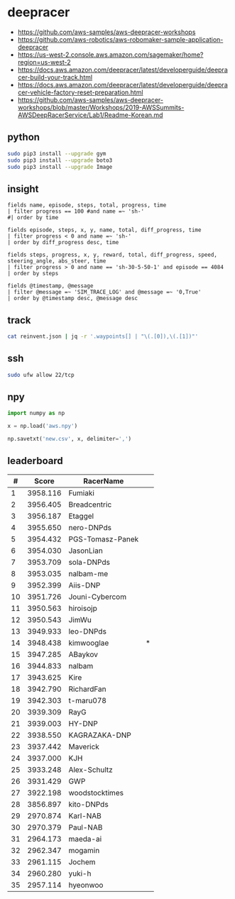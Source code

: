# deepracer

* <https://github.com/aws-samples/aws-deepracer-workshops>
* <https://github.com/aws-robotics/aws-robomaker-sample-application-deepracer>
* <https://us-west-2.console.aws.amazon.com/sagemaker/home?region=us-west-2>
* <https://docs.aws.amazon.com/deepracer/latest/developerguide/deepracer-build-your-track.html>
* <https://docs.aws.amazon.com/deepracer/latest/developerguide/deepracer-vehicle-factory-reset-preparation.html>
* <https://github.com/aws-samples/aws-deepracer-workshops/blob/master/Workshops/2019-AWSSummits-AWSDeepRacerService/Lab1/Readme-Korean.md>

## python

```bash
sudo pip3 install --upgrade gym
sudo pip3 install --upgrade boto3
sudo pip3 install --upgrade Image
```

## insight

```
fields name, episode, steps, total, progress, time
| filter progress == 100 #and name =~ 'sh-'
#| order by time

fields episode, steps, x, y, name, total, diff_progress, time
| filter progress < 0 and name =~ 'sh-'
| order by diff_progress desc, time

fields steps, progress, x, y, reward, total, diff_progress, speed, steering_angle, abs_steer, time
| filter progress > 0 and name == 'sh-30-5-50-1' and episode == 4084
| order by steps

fields @timestamp, @message
| filter @message =~ 'SIM_TRACE_LOG' and @message =~ '0,True'
| order by @timestamp desc, @message desc
```

## track

```bash
cat reinvent.json | jq -r '.waypoints[] | "\(.[0]),\(.[1])"'
```

## ssh

```bash
sudo ufw allow 22/tcp
```

## npy

```python
import numpy as np

x = np.load('aws.npy')

np.savetxt('new.csv', x, delimiter=',')
```

## leaderboard

<!-- leaderboard -->
| # | Score | RacerName |   |
| - | ----- | --------- | - |
| 1 | 3958.116 | Fumiaki | |
| 2 | 3956.405 | Breadcentric | |
| 3 | 3956.187 | Etaggel | |
| 4 | 3955.650 | nero-DNPds | |
| 5 | 3954.432 | PGS-Tomasz-Panek | |
| 6 | 3954.030 | JasonLian | |
| 7 | 3953.709 | sola-DNPds | |
| 8 | 3953.035 | nalbam-me | |
| 9 | 3952.399 | Aiis-DNP | |
| 10 | 3951.726 | Jouni-Cybercom | |
| 11 | 3950.563 | hiroisojp | |
| 12 | 3950.543 | JimWu | |
| 13 | 3949.933 | leo-DNPds | |
| 14 | 3948.438 | kimwooglae | * |
| 15 | 3947.285 | ABaykov | |
| 16 | 3944.833 | nalbam | |
| 17 | 3943.625 | Kire | |
| 18 | 3942.790 | RichardFan | |
| 19 | 3942.303 | t-maru078 | |
| 20 | 3939.309 | RayG | |
| 21 | 3939.003 | HY-DNP | |
| 22 | 3938.550 | KAGRAZAKA-DNP | |
| 23 | 3937.442 | Maverick | |
| 24 | 3937.000 | KJH | |
| 25 | 3933.248 | Alex-Schultz | |
| 26 | 3931.429 | GWP | |
| 27 | 3922.198 | woodstocktimes | |
| 28 | 3856.897 | kito-DNPds | |
| 29 | 2970.874 | Karl-NAB | |
| 30 | 2970.379 | Paul-NAB | |
| 31 | 2964.173 | maeda-ai | |
| 32 | 2962.347 | mogamin | |
| 33 | 2961.115 | Jochem | |
| 34 | 2960.280 | yuki-h | |
| 35 | 2957.114 | hyeonwoo | |
